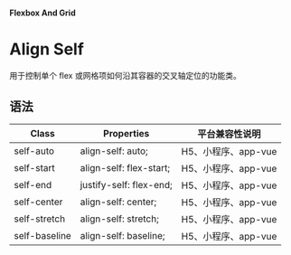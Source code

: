 #### <span class="text-lg text-gray-500 font-normal">Flexbox And Grid</span>

<div class="w-screen"></div>

# Align Self
<space />
<a-typography-text>
    用于控制单个 flex 或网格项如何沿其容器的交叉轴定位的功能类。
</a-typography-text>

<CssPrefix />

## 语法
| Class | Properties | 平台兼容性说明
| --- | --- | ---
| <a-link status="success">self-auto</a-link> | <a-link>align-self: auto;</a-link> | H5、小程序、app-vue
| <a-link status="success">self-start</a-link> | <a-link>align-self: flex-start;</a-link> | H5、小程序、app-vue
| <a-link status="success">self-end</a-link> | <a-link>justify-self: flex-end;</a-link> | H5、小程序、app-vue
| <a-link status="success">self-center</a-link> | <a-link>align-self: center;</a-link> | H5、小程序、app-vue
| <a-link status="success">self-stretch</a-link> | <a-link>align-self: stretch;</a-link> | H5、小程序、app-vue
| <a-link status="success">self-baseline</a-link> | <a-link>align-self: baseline;</a-link> | H5、小程序、app-vue